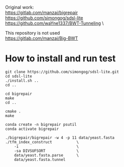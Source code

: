Original work:                              \
https://gitlab.com/manzai/bigrepair         \
https://github.com/simongog/sdsl-lite       \
https://github.com/waYne1337/BWT-Tunneling  \

This repository is not used \
https://gitlab.com/manzai/Big-BWT

# How to install and run test
```
git clone https://github.com/simongog/sdsl-lite.git 
cd sdsl-lite
./install.sh ..
cd ..

cd bigrepair
make
cd ..

cmake .
make

conda create -n bigrepair psutil
conda activate bigrepair

./bigrepair/bigrepair -w 4 -p 11 data/yeast.fasta
./tfm_index_construct           \
    -i                          \
    -sa DIVSUFSORT              \
    data/yeast.fasta.parse      \
    data/yeast.fasta.tunnel
```